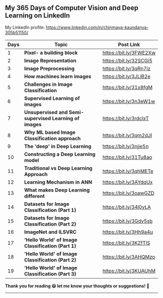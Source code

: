 ## My 365 Days of Computer Vision and Deep Learning on LinkedIn

My LinkedIn profile: https://www.linkedin.com/in/chinmaya-kaundanya-305b51150/

| Days | Topic                                                                      | Post Link              |
| ---- | -------------------------------------------------------- | ---------------------- |
| 1    | **Pixel- a building block**                              | https://bit.ly/3FWE2Xw |
| 2    | **Image Representation**                                 | https://bit.ly/32SCGi5 |
| 3    | **Image Preprocessing**                                  | https://bit.ly/3qRn7iz |
| 4    | **How machines learn images**                            | https://bit.ly/3JLjB2e |
| 5    | **Challenges in Image Classification**                   | https://bit.ly/31x8fgM |
| 6    | **Supervised Learning of images**                        | https://bit.ly/3n3eW1w |
| 7    | **Unsupervised and Semi-supervised Learning of images**  | https://bit.ly/3rdcIxT |
| 8    | **Why ML based Image Classification approach**           | https://bit.ly/3qm2dJI |
| 9    | **The 'deep' in Deep Learning**                          | https://bit.ly/3njje5n |
| 10   | **Constructing a Deep Learning model**                   | https://bit.ly/31Tu8ao |
| 11   | **Traditional vs Deep Learning Approach**                | https://bit.ly/3qhMETe |  
| 12   | **Learning Mechanism in ANN**                            | https://bit.ly/3AYdqUx |
| 13   | **What makes Deep Learning different**                   | https://bit.ly/3oawGZD |
| 14   | **Datasets for Image Classification (Part 1)**           | https://bit.ly/34l0yLA |
| 15   | **Datasets for Image Classification (Part 2)**           | https://bit.ly/3Gdv5sb |
| 16   | **ImageNet and ILSVRC**                                  | https://bit.ly/3Hh9a4u |
| 17   | **'Hello World' of Image Classification (Part 1)**       | https://bit.ly/3KZfTlS |
| 18   | **'Hello World' of Image Classification (Part 2)**       | https://bit.ly/3AHQMzo |
| 19   | **'Hello World' of Image Classification (Part 3)**       | https://bit.ly/3KUAUhM |

**Thank you for reading 😃 let me know your thoughts or suggestions! 📝**

----


